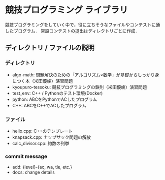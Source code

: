 # 競技プログラミング ライブラリ

競技プログラミングをしていく中で，役に立ちそうなファイルやコンテストに通したプログラム．
常設コンテストの提出はディレクトリごとに作成．

## ディレクトリ / ファイルの説明

### ディレクトリ

- algo-math: 問題解決のための「アルゴリズム×数学」が基礎からしっかり身につく本（米田優峻）演習問題
- kyoupuro-tessoku: 競技プログラミングの鉄則（米田優峻）演習問題
- test_env: C++ / Pythonのテスト環境(Docker)
- python: ABCをPythonでACしたプログラム
- C++: ABCをC++でACしたプログラム

### ファイル

- hello.cpp: C++のテンプレート
- knapsack.cpp: ナップサック問題の解放
- calc_divisor.cpp: 約数の列挙

### commit message

- add: {level}-{ac, wa, tle, etc.}
- docs: change details
